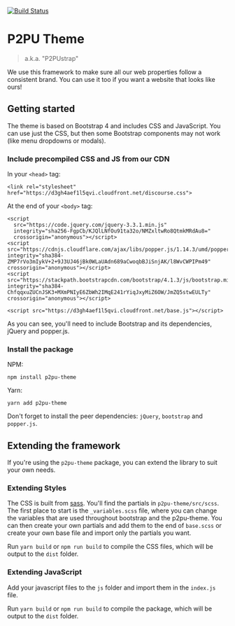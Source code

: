 [![Build Status](https://travis-ci.org/p2pu/p2pu-theme.svg?branch=master)](https://travis-ci.org/p2pu/p2pu-theme)

# P2PU Theme

> a.k.a. "P2PUstrap"

We use this framework to make sure all our web properties follow a consistent brand. You can use it too if you want a website that looks like ours!

## Getting started

The theme is based on Bootstrap 4 and includes CSS and JavaScript. You can use just the CSS, but then some Bootstrap components may not work (like menu dropdowns or modals). 

### Include precompiled CSS and JS from our CDN

In your `<head>` tag:
```	
<link rel="stylesheet" href="https://d3gh4aef1l5qvi.cloudfront.net/discourse.css">
```
At the end of your `<body>` tag:
```
<script
  src="https://code.jquery.com/jquery-3.3.1.min.js"
  integrity="sha256-FgpCb/KJQlLNfOu91ta32o/NMZxltwRo8QtmkMRdAu8="
  crossorigin="anonymous"></script>
<script src="https://cdnjs.cloudflare.com/ajax/libs/popper.js/1.14.3/umd/popper.min.js" integrity="sha384-ZMP7rVo3mIykV+2+9J3UJ46jBk0WLaUAdn689aCwoqbBJiSnjAK/l8WvCWPIPm49" crossorigin="anonymous"></script>
<script src="https://stackpath.bootstrapcdn.com/bootstrap/4.1.3/js/bootstrap.min.js" integrity="sha384-ChfqqxuZUCnJSK3+MXmPNIyE6ZbWh2IMqE241rYiqJxyMiZ6OW/JmZQ5stwEULTy" crossorigin="anonymous"></script>

<script src="https://d3gh4aef1l5qvi.cloudfront.net/base.js"></script>
```
As you can see, you'll need to include Bootstrap and its dependencies, jQuery and popper.js. 

### Install the package
NPM:
```
npm install p2pu-theme
```
Yarn:
```
yarn add p2pu-theme
```
Don't forget to install the peer dependencies: `jQuery`, `bootstrap` and `popper.js`. 

## Extending the framework

If you're using the `p2pu-theme` package, you can extend the library to suit your own needs. 

### Extending Styles

The CSS is built from [sass](http://sass-lang.com/). You'll find the partials in `p2pu-theme/src/scss`. The first place to start is the `_variables.scss` file, where you can change the variables that are used throughout bootstrap and the p2pu-theme. You can then create your own partials and add them to the end of `base.scss` or create your own base file and import only the partials you want. 

Run `yarn build` or `npm run build` to compile the CSS files, which will be output to the `dist` folder.

### Extending JavaScript

Add your javascript files to the `js` folder and import them in the `index.js` file. 

Run `yarn build` or `npm run build` to compile the package, which will be output to the `dist` folder.

